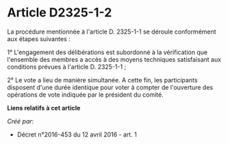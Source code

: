 # Article D2325-1-2

La procédure mentionnée à l'article D. 2325-1-1 se déroule conformément aux étapes suivantes : 

1° L'engagement des délibérations est subordonné à la vérification que l'ensemble des membres a accès à des moyens techniques
satisfaisant aux conditions prévues à l'article D. 2325-1-1 ; 

2° Le vote a lieu de manière simultanée. A cette fin, les participants disposent d'une durée identique pour voter à compter
de l'ouverture des opérations de vote indiquée par le président du comité.

**Liens relatifs à cet article**

_Créé par_:

  - Décret n°2016-453 du 12 avril 2016 - art. 1
